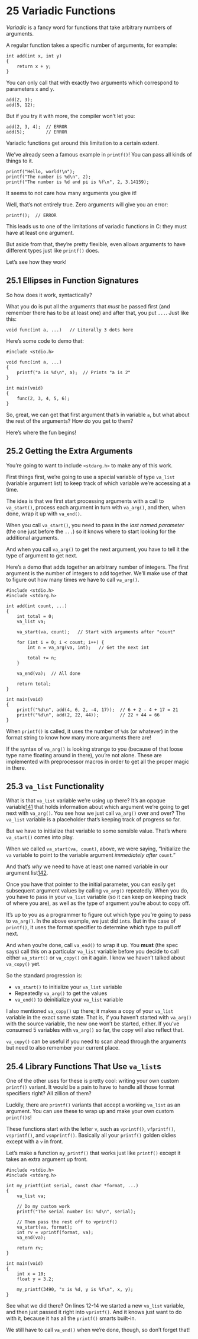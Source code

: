 # 25 Variadic Functions

_Variadic_ is a fancy word for functions that take arbitrary numbers of arguments.

A regular function takes a specific number of arguments, for example:

```
int add(int x, int y)
{
    return x + y;
}
```

You can only call that with exactly two arguments which correspond to parameters `x` and `y`.

```
add(2, 3);
add(5, 12);
```

But if you try it with more, the compiler won’t let you:

```
add(2, 3, 4);  // ERROR
add(5);        // ERROR
```

Variadic functions get around this limitation to a certain extent.

We’ve already seen a famous example in `printf()`! You can pass all kinds of things to it.

```
printf("Hello, world!\n");
printf("The number is %d\n", 2);
printf("The number is %d and pi is %f\n", 2, 3.14159);
```

It seems to not care how many arguments you give it!

Well, that’s not entirely true. Zero arguments will give you an error:

```
printf();  // ERROR
```

This leads us to one of the limitations of variadic functions in C: they must have at least one argument.

But aside from that, they’re pretty flexible, even allows arguments to have different types just like `printf()` does.

Let’s see how they work!

## 25.1 Ellipses in Function Signatures

So how does it work, syntactically?

What you do is put all the arguments that _must_ be passed first (and remember there has to be at least one) and after that, you put `...`. Just like this:

```
void func(int a, ...)   // Literally 3 dots here
```

Here’s some code to demo that:

```
#include <stdio.h>

void func(int a, ...)
{
    printf("a is %d\n", a);  // Prints "a is 2"
}

int main(void)
{
    func(2, 3, 4, 5, 6);
}
```

So, great, we can get that first argument that’s in variable `a`, but what about the rest of the arguments? How do you get to them?

Here’s where the fun begins!

## 25.2 Getting the Extra Arguments

You’re going to want to include `<stdarg.h>` to make any of this work.

First things first, we’re going to use a special variable of type `va_list` (variable argument list) to keep track of which variable we’re accessing at a time.

The idea is that we first start processing arguments with a call to `va_start()`, process each argument in turn with `va_arg()`, and then, when done, wrap it up with `va_end()`.

When you call `va_start()`, you need to pass in the _last named parameter_ (the one just before the `...`) so it knows where to start looking for the additional arguments.

And when you call `va_arg()` to get the next argument, you have to tell it the type of argument to get next.

Here’s a demo that adds together an arbitrary number of integers. The first argument is the number of integers to add together. We’ll make use of that to figure out how many times we have to call `va_arg()`.

```
#include <stdio.h>
#include <stdarg.h>

int add(int count, ...)
{
    int total = 0;
    va_list va;

    va_start(va, count);   // Start with arguments after "count"

    for (int i = 0; i < count; i++) {
        int n = va_arg(va, int);   // Get the next int

        total += n;
    }

    va_end(va);  // All done

    return total;
}

int main(void)
{
    printf("%d\n", add(4, 6, 2, -4, 17));  // 6 + 2 - 4 + 17 = 21
    printf("%d\n", add(2, 22, 44));        // 22 + 44 = 66
}
```

When `printf()` is called, it uses the number of `%d`s (or whatever) in the format string to know how many more arguments there are!

If the syntax of `va_arg()` is looking strange to you (because of that loose type name floating around in there), you’re not alone. These are implemented with preprocessor macros in order to get all the proper magic in there.

## 25.3 `va_list` Functionality

What is that `va_list` variable we’re using up there? It’s an opaque variable[141](https://beej.us/guide/bgc/html/split/footnotes.html#fn141) that holds information about which argument we’re going to get next with `va_arg()`. You see how we just call `va_arg()` over and over? The `va_list` variable is a placeholder that’s keeping track of progress so far.

But we have to initialize that variable to some sensible value. That’s where `va_start()` comes into play.

When we called `va_start(va, count)`, above, we were saying, “Initialize the `va` variable to point to the variable argument _immediately after_ `count`.”

And that’s _why_ we need to have at least one named variable in our argument list[142](https://beej.us/guide/bgc/html/split/footnotes.html#fn142).

Once you have that pointer to the initial parameter, you can easily get subsequent argument values by calling `va_arg()` repeatedly. When you do, you have to pass in your `va_list` variable (so it can keep on keeping track of where you are), as well as the type of argument you’re about to copy off.

It’s up to you as a programmer to figure out which type you’re going to pass to `va_arg()`. In the above example, we just did `int`s. But in the case of `printf()`, it uses the format specifier to determine which type to pull off next.

And when you’re done, call `va_end()` to wrap it up. You **must** (the spec says) call this on a particular `va_list` variable before you decide to call either `va_start()` or `va_copy()` on it again. I know we haven’t talked about `va_copy()` yet.

So the standard progression is:

- `va_start()` to initialize your `va_list` variable
- Repeatedly `va_arg()` to get the values
- `va_end()` to deinitialize your `va_list` variable

I also mentioned `va_copy()` up there; it makes a copy of your `va_list` variable in the exact same state. That is, if you haven’t started with `va_arg()` with the source variable, the new one won’t be started, either. If you’ve consumed 5 variables with `va_arg()` so far, the copy will also reflect that.

`va_copy()` can be useful if you need to scan ahead through the arguments but need to also remember your current place.

## 25.4 Library Functions That Use `va_list`s

One of the other uses for these is pretty cool: writing your own custom `printf()` variant. It would be a pain to have to handle all those format specifiers right? All zillion of them?

Luckily, there are `printf()` variants that accept a working `va_list` as an argument. You can use these to wrap up and make your own custom `printf()`s!

These functions start with the letter `v`, such as `vprintf()`, `vfprintf()`, `vsprintf()`, and `vsnprintf()`. Basically all your `printf()` golden oldies except with a `v` in front.

Let’s make a function `my_printf()` that works just like `printf()` except it takes an extra argument up front.

```
#include <stdio.h>
#include <stdarg.h>

int my_printf(int serial, const char *format, ...)
{
    va_list va;

    // Do my custom work
    printf("The serial number is: %d\n", serial);

    // Then pass the rest off to vprintf()
    va_start(va, format);
    int rv = vprintf(format, va);
    va_end(va);

    return rv;
}

int main(void)
{
    int x = 10;
    float y = 3.2;

    my_printf(3490, "x is %d, y is %f\n", x, y);
}
```

See what we did there? On lines 12-14 we started a new `va_list` variable, and then just passed it right into `vprintf()`. And it knows just want to do with it, because it has all the `printf()` smarts built-in.

We still have to call `va_end()` when we’re done, though, so don’t forget that!